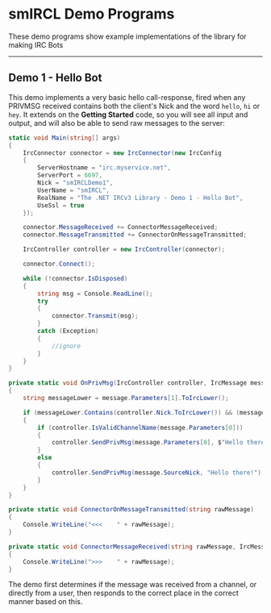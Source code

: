 # smIRCL Demo Programs
These demo programs show example implementations of the library for making IRC Bots

---

## Demo 1 - Hello Bot
This demo implements a very basic hello call-response, fired when any PRIVMSG received contains both the client's Nick and the word `hello`, `hi` or `hey`. It extends on the **Getting Started** code, so you will see all input and output, and will also be able to send raw messages to the server:

```csharp
static void Main(string[] args)
{
    IrcConnector connector = new IrcConnector(new IrcConfig
    {
        ServerHostname = "irc.myservice.net",
        ServerPort = 6697,
        Nick = "smIRCLDemo1",
        UserName = "smIRCL",
        RealName = "The .NET IRCv3 Library - Demo 1 - Hello Bot",
        UseSsl = true
    });

    connector.MessageReceived += ConnectorMessageReceived;
    connector.MessageTransmitted += ConnectorOnMessageTransmitted;

    IrcController controller = new IrcController(connector);

    connector.Connect();

    while (!connector.IsDisposed)
    {
        string msg = Console.ReadLine();
        try
        {
            connector.Transmit(msg);
        }
        catch (Exception)
        {
            //ignore
        }
    }
}

private static void OnPrivMsg(IrcController controller, IrcMessage message)
{
    string messageLower = message.Parameters[1].ToIrcLower();

    if (messageLower.Contains(controller.Nick.ToIrcLower()) && (messageLower.Contains("hello") || messageLower.Contains("hi") || messageLower.Contains("hey")))
    {
        if (controller.IsValidChannelName(message.Parameters[0]))
        {
            controller.SendPrivMsg(message.Parameters[0], $"Hello there {message.SourceNick}!");
        }
        else
        {
            controller.SendPrivMsg(message.SourceNick, "Hello there!");
        }
    }
}

private static void ConnectorOnMessageTransmitted(string rawMessage)
{
    Console.WriteLine("<<<    " + rawMessage);
}

private static void ConnectorMessageReceived(string rawMessage, IrcMessage message)
{
    Console.WriteLine(">>>    " + rawMessage);
}
```

The demo first determines if the message was received from a channel, or directly from a user, then responds to the correct place in the correct manner based on this.